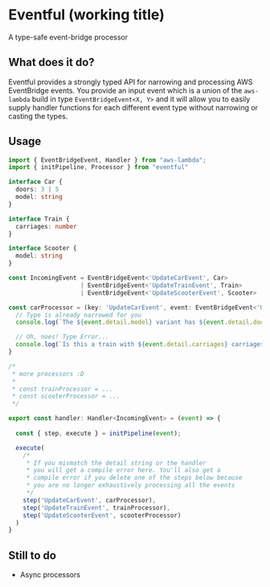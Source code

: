 # Eventful (working title)

A type-safe event-bridge processor

## What does it do?

Eventful provides a strongly typed API for narrowing and processing AWS
EventBridge events. You provide an input event which is a union of the
`aws-lambda` build in type `EventBridgeEvent<X, Y>` and it will allow you to
easily supply handler functions for each different event type without narrowing
or casting the types.


## Usage

```TypeScript
import { EventBridgeEvent, Handler } from "aws-lambda";
import { initPipeline, Processor } from "eventful"

interface Car {
  doors: 3 | 5
  model: string
}

interface Train {
  carriages: number
}

interface Scooter {
  model: string
}

const IncomingEvent = EventBridgeEvent<'UpdateCarEvent', Car>
                    | EventBridgeEvent<'UpdateTrainEvent', Train>
                    | EventBridgeEvent<'UpdateScooterEvent', Scooter>

const carProcessor = (key: 'UpdateCarEvent', event: EventBridgeEvent<'UpdateCarEvent', Car>) => {
  // Type is already narrowed for you
  console.log(`The ${event.detail.model} variant has ${event.detail.doors} doors`)

  // Oh, noes! Type Error...
  console.log(`Is this a train with ${event.detail.carriages} carriages?`)
}

/* 
 * more processors :D
 *
 * const trainProcessor = ...
 * const scooterProcessor = ...
 */

export const handler: Handler<IncomingEvent> = (event) => {
  
  const { step, execute } = initPipeline(event);

  execute(
    /*
     * If you mismatch the detail string or the handler
     * you will get a compile error here. You'll also get a
     * compile error if you delete one of the steps below because
     * you are no longer exhaustively processing all the events
     */
    step('UpdateCarEvent', carProcessor),
    step('UpdateTrainEvent', trainProcessor),
    step('UpdateScooterEvent', scooterProcessor)
  )
}

```

## Still to do

* Async processors
